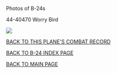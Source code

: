 
Photos of B-24s






 




44-40470 Worry Bird  

![](44-40470.jpg)  
  

[BACK TO THIS PLANE'S COMBAT RECORD](../b24s/44-40470.md)  

[BACK TO B-24 INDEX PAGE](../000b24s.md)  

[BACK TO MAIN PAGE](../index.md)


